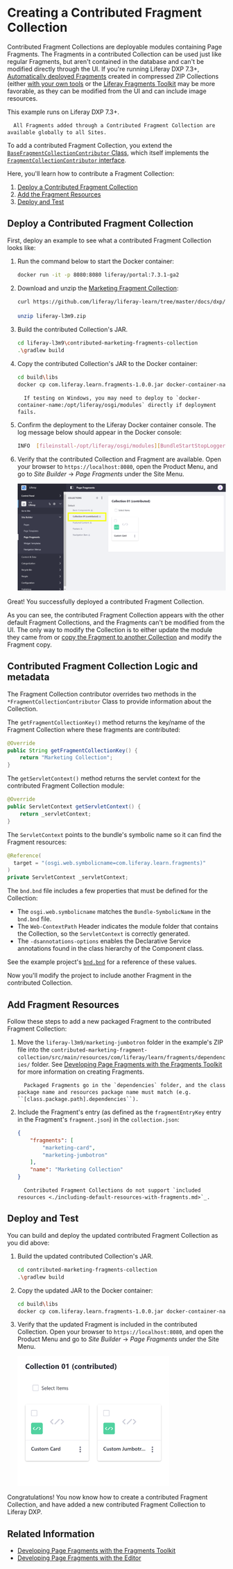 # Creating a Contributed Fragment Collection

Contributed Fragment Collections are deployable modules containing Page Fragments. The Fragments in a contributed Collection can be used just like regular Fragments, but aren't contained in the database and can't be modified directly through the UI. If you're running Liferay DXP 7.3+, [Automatically deployed Fragments](./auto-deploying-fragments.md) created in compressed ZIP Collections (either [with your own tools](developing-page-fragments-with-the-fragments-toolkit.md#collection-format-overview) or the [Liferay Fragments Toolkit](developing-page-fragments-with-the-fragments-toolkit.md) may be more favorable, as they can be modified from the UI and can include image resources.

This example runs on Liferay DXP 7.3+.
 
```note::
  All Fragments added through a Contributed Fragment Collection are available globally to all Sites.
```

To add a contributed Fragment Collection, you extend the [`BaseFragmentCollectionContributor` Class](https://docs.liferay.com/dxp/apps/fragment/latest/javadocs/com/liferay/fragment/contributor/BaseFragmentCollectionContributor.html), which itself implements the [`FragmentCollectionContributor` interface](https://docs.liferay.com/dxp/apps/fragment/latest/javadocs/com/liferay/fragment/contributor/FragmentCollectionContributor.html).

Here, you'll learn how to contribute a Fragment Collection:

1. [Deploy a Contributed Fragment Collection](#deploy-a-contributed-fragment-collection)
1. [Add the Fragment Resources](#add-the-fragment-resources)
1. [Deploy and Test](#deploy-and-test)

## Deploy a Contributed Fragment Collection

First, deploy an example to see what a contributed Fragment Collection looks like:

1. Run the command below to start the Docker container:

    ```bash
    docker run -it -p 8080:8080 liferay/portal:7.3.1-ga2
    ```

1. Download and unzip the [Marketing Fragment Collection](https://github.com/liferay/liferay-learn/tree/master/docs/dxp/7.x/en/site-building/developer-guide/developing-fragments/creating-a-contributed-fragment-collection/liferay-l3m9.zip):

    ```bash
    curl https://github.com/liferay/liferay-learn/tree/master/docs/dxp/7.x/en/site-building/developer-guide/developing-fragments/creating-a-contributed-fragment-collection/liferay-l3m9.zip

    unzip liferay-l3m9.zip
    ```

1. Build the contributed Collection's JAR.

    ```bash
    cd liferay-l3m9\contributed-marketing-fragments-collection
    .\gradlew build
    ```

1. Copy the contributed Collection's JAR to the Docker container:

    ```bash
    cd build\libs
    docker cp com.liferay.learn.fragments-1.0.0.jar docker-container-name:/opt/liferay/deploy
    ```
    
    ```note::
      If testing on Windows, you may need to deploy to `docker-container-name:/opt/liferay/osgi/modules` directly if deployment fails.
    ```

1. Confirm the deployment to the Liferay Docker container console. The log message below should appear in the Docker console:

    ```bash
    INFO  [fileinstall-/opt/liferay/osgi/modules][BundleStartStopLogger:39] STARTED com.liferay.learn.fragments_1.0.0 [1121]
    ```

1. Verify that the contributed Collection and Fragment are available. Open your browser to `https://localhost:8080`, open the Product Menu, and go to *Site Builder* &rarr; *Page Fragments* under the Site Menu.

    ![The contributed Collection Fragment appears with the default Fragments.](./creating-a-contributed-fragment-collection/images/01.png)

Great! You successfully deployed a contributed Fragment Collection.

As you can see, the contributed Fragment Collection appears with the other default Fragment Collections, and the Fragments can't be modified from the UI. The only way to modify the Collection is to either update the module they came from or [copy the Fragment to another Collection](../../fragments/managing-page-fragments.md#managing-individual-page-fragments) and modify the Fragment copy.

## Contributed Fragment Collection Logic and metadata

The Fragment Collection contributor overrides two methods in the `*FragmentCollectionContributor` Class to provide information about the Collection.

The `getFragmentCollectionKey()` method returns the key/name of the Fragment Collection where these fragments are contributed:

```java
@Override
public String getFragmentCollectionKey() {
    return "Marketing Collection";
}
```

The `getServletContext()` method returns the servlet context for the contributed Fragment Collection module:

```java
@Override
public ServletContext getServletContext() {
    return _servletContext;
}
```

The `ServletContext` points to the bundle's symbolic name so it can find the Fragment resources: 

```java
@Reference(
  target = "(osgi.web.symbolicname=com.liferay.learn.fragments)"
)
private ServletContext _servletContext;
```

The `bnd.bnd` file includes a few properties that must be defined for the Collection:

* The `osgi.web.symbolicname` matches the `Bundle-SymbolicName` in the `bnd.bnd` file.
* The `Web-ContextPath` Header indicates the module folder that contains the Collection, so the `ServletContext` is correctly generated.
* The `-dsannotations-options` enables the Declarative Service annotations found in the class hierarchy of the Component class. 

See the example project's [`bnd.bnd`](https://github.com/liferay/liferay-learn/tree/master/docs/dxp/7.x/en/site-building/developer-guide/developing-fragments/creating-a-contributed-fragment-collection/liferay-l3m9.zip) for a reference of these values.

Now you'll modify the project to include another Fragment in the contributed Collection.

## Add Fragment Resources

Follow these steps to add a new packaged Fragment to the contributed Fragment Collection:

1. Move the `liferay-l3m9/marketing-jumbotron` folder in the example's ZIP file into the `contributed-marketing-fragment-collection/src/main/resources/com/liferay/learn/fragments/dependencies/` folder. See [Developing Page Fragments with the Fragments Toolkit](./developing-page-fragments-with-the-fragments-toolkit.md) for more information on creating Fragments.

    ```note::
      Packaged Fragments go in the `dependencies` folder, and the class package name and resources package name must match (e.g. ``[class.package.path].dependencies``).
    ```

1. Include the Fragment's entry (as defined as the `fragmentEntryKey` entry in the Fragment's `fragment.json`) in the `collection.json`:

    ```json
    {
        "fragments": [
            "marketing-card",
            "marketing-jumbotron"
        ],
        "name": "Marketing Collection"
    }
    ```

    ```note::
      Contributed Fragment Collections do not support `included resources <./including-default-resources-with-fragments.md>`_.
    ```

## Deploy and Test

You can build and deploy the updated contributed Fragment Collection as you did above:

1. Build the updated contributed Collection's JAR.

    ```bash
    cd contributed-marketing-fragments-collection
    .\gradlew build
    ```

1. Copy the updated JAR to the Docker container:

    ```bash
    cd build\libs
    docker cp com.liferay.learn.fragments-1.0.0.jar docker-container-name:/opt/liferay/deploy
    ```

1. Verify that the updated Fragment is included in the contributed Collection. Open your browser to `https://localhost:8080`, and open the Product Menu and go to *Site Builder* &rarr; *Page Fragments* under the Site Menu.

    ![The Custom Banner Fragment is included in the contributed Collection.](./creating-a-contributed-fragment-collection/images/02.png)

Congratulations! You now know how to create a contributed Fragment Collection, and have added a new contributed Fragment Collection to Liferay DXP.

## Related Information

* [Developing Page Fragments with the Fragments Toolkit](./developing-page-fragments-with-the-fragments-toolkit.md)
* [Developing Page Fragments with the Editor](./developing-page-fragments-with-the-editor.md)

